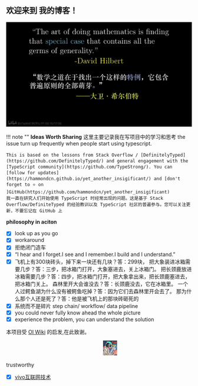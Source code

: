 

## 欢迎来到 **我的博客**！

![phoilosophy](images/main.png)

!!! note ""
    **Ideas Worth Sharing** 这里主要记录我在写项目中的学习和思考
    the issue turn up frequently when people start using typescript.

    This is based on the lessons from Stack Overflow / [DefinitelyTyped](https://github.com/DefinitelyTyped/) and general engagement with the [TypeScript community](https://github.com/TypeStrong/). You can [follow for updates](https://hammondcn.github.io/yet_another_insigificant/) and [don't forget to ⭐ on ]GitHub(https://github.com/hammondcn/yet_another_insigificant) 
    我一直在研究人们开始使用 TypeScript 时经常出现的问题。这是基于 Stack Overflow/DefiniteTyped 的经验教训以及 TypeScript 社区的普遍参与。您可以关注更新，不要忘记在 GitHub 上 





__philosophy in aciton__

- [x] look up as you go
- [x] workaround
- [x] 拒绝闭门造车
- [x] “I hear and I forget.I see and I remember.I build and I understand.”
- [x]  飞机上有300块砖头，掉下来一块还有几块？答：299块， 把大象装进冰箱需要几步？答：三步，把冰箱门打开，大象塞进去，关上冰箱门。 把长颈鹿放进冰箱需要几步？答：四步，把冰箱门打开，把大象拿出来，把长颈鹿塞进去，把冰箱门关上。 森林里开大会谁没去？答：长颈鹿没去，它在冰箱里。 一个人过鳄鱼湖为什么没有被鳄鱼吃掉？答：因为它们去森林里开会去了。 那为什么那个人还是死了？答：他是被飞机上的那块砖砸死的
- [x] 系统而不是碎片 step chain/ workflow/ data pipeline
- [x] you could never fully know ahead the whole picture
- [x] experience the problem, you can understand the solution

本项目受 [OI Wiki](https://oi-wiki.org) 的启发,在此致谢。

<div align="center">
<a href="../images/avatar.png" target="_blank" style="margin-left: 60px;"><img style="height: 40px; " src="images/avatar.png"></a>
</div>

trustworthy

- [x] [vivo互联网技术](https://juejin.cn/team/6930900113556520963/posts)